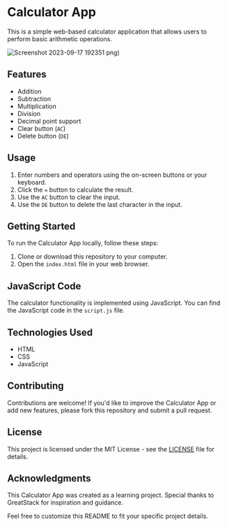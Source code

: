 

# Calculator App

This is a simple web-based calculator application that allows users to perform basic arithmetic operations.

![Screenshot 2023-09-17 192351](https://github.com/YawBoah/Calculator/assets/126890146/85311743-0d78-446a-92ab-495043a25131)
png)

## Features

- Addition
- Subtraction
- Multiplication
- Division
- Decimal point support
- Clear button (`AC`)
- Delete button (`DE`)

## Usage

1. Enter numbers and operators using the on-screen buttons or your keyboard.
2. Click the `=` button to calculate the result.
3. Use the `AC` button to clear the input.
4. Use the `DE` button to delete the last character in the input.

## Getting Started

To run the Calculator App locally, follow these steps:

1. Clone or download this repository to your computer.
2. Open the `index.html` file in your web browser.

## JavaScript Code

The calculator functionality is implemented using JavaScript. You can find the JavaScript code in the `script.js` file.

## Technologies Used

- HTML
- CSS
- JavaScript

## Contributing

Contributions are welcome! If you'd like to improve the Calculator App or add new features, please fork this repository and submit a pull request.

## License

This project is licensed under the MIT License - see the [LICENSE](LICENSE) file for details.

## Acknowledgments

This Calculator App was created as a learning project. Special thanks to GreatStack for inspiration and guidance.

Feel free to customize this README to fit your specific project details.
